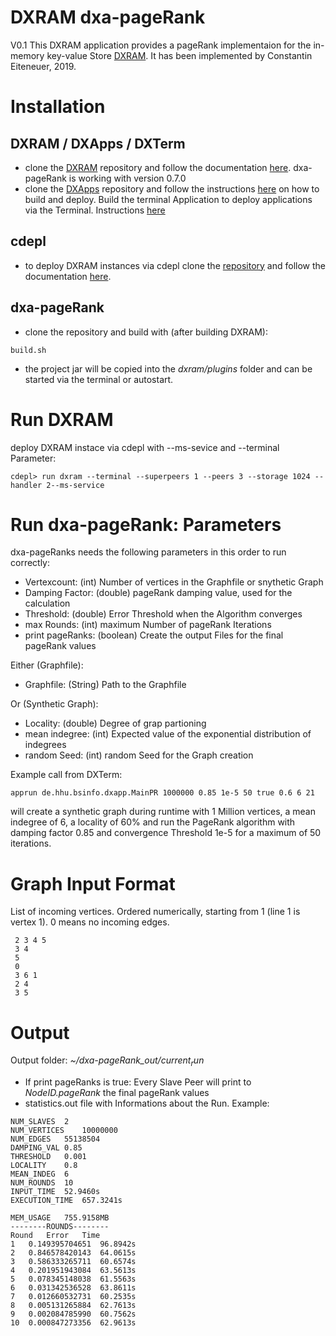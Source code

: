 # DXRAM dxa-pageRank
V0.1
This DXRAM application provides a pageRank implementaion for the in-memory key-value Store 
[DXRAM](https://github.com/hhu-bsinfo/dxram/). It has been implemented by Constantin Eiteneuer, 2019.

# Installation
## DXRAM / DXApps / DXTerm
- clone the [DXRAM](https://github.com/hhu-bsinfo/dxram/) repository and follow the documentation [here](https://github.com/hhu-bsinfo/dxram/blob/master/doc/QuickStart.md). dxa-pageRank is working with version 0.7.0
- clone the [DXApps](https://github.com/hhu-bsinfo/dxapps) repository and follow the instructions [here](https://github.com/hhu-bsinfo/dxram/blob/master/doc/Applications.md) on how to build and deploy. Build the terminal Application to deploy applications via the Terminal. Instructions [here](https://github.com/hhu-bsinfo/dxapps/blob/master/dxa-terminal/README.md)

## cdepl
- to deploy DXRAM instances via cdepl clone the [repository](https://github.com/hhu-bsinfo/cdepl) and follow the documentation [here](https://github.com/hhu-bsinfo/cdepl/blob/master/README.md).

## dxa-pageRank
- clone the repository and build with (after building DXRAM):
```
build.sh
```
- the project jar will be copied into the *dxram/plugins* folder and can be started via the terminal or autostart.

# Run DXRAM
deploy DXRAM instace via cdepl with --ms-sevice and --terminal Parameter:
```
cdepl> run dxram --terminal --superpeers 1 --peers 3 --storage 1024 --handler 2--ms-service
```

# Run dxa-pageRank: Parameters
dxa-pageRanks needs the following parameters in this order to run correctly:

- Vertexcount: (int) Number of vertices in the Graphfile or snythetic Graph
- Damping Factor: (double) pageRank damping value, used for the calculation
- Threshold: (double) Error Threshold when the Algorithm converges
- max Rounds: (int) maximum Number of pageRank Iterations
- print pageRanks: (boolean) Create the output Files for the final pageRank values

Either (Graphfile):
- Graphfile: (String) Path to the Graphfile

Or (Synthetic Graph):
- Locality: (double) Degree of grap partioning
- mean indegree: (int) Expected value of the exponential distribution of indegrees
- random Seed: (int) random Seed for the Graph creation

Example call from DXTerm:
```
apprun de.hhu.bsinfo.dxapp.MainPR 1000000 0.85 1e-5 50 true 0.6 6 21
```
will create a synthetic graph during runtime with 1 Million vertices, a mean indegree of 6, a locality of 60% and run the PageRank algorithm with damping factor 0.85 and convergence Threshold 1e-5 for a maximum of 50 iterations.

# Graph Input Format
List of incoming vertices. Ordered numerically, starting from 1 (line 1 is vertex 1). 0 means no incoming edges.
```
 2 3 4 5
 3 4
 5
 0
 3 6 1
 2 4
 3 5
```
# Output
Output folder: *~/dxa-pageRank_out/$current_run$*
- If print pageRanks is true: Every Slave Peer will print to *$NodeID$.pageRank* the final pageRank values
- statistics.out file with Informations about the Run. Example:
```
NUM_SLAVES	2
NUM_VERTICES	10000000
NUM_EDGES	55138504
DAMPING_VAL	0.85
THRESHOLD	0.001
LOCALITY	0.8
MEAN_INDEG	6
NUM_ROUNDS	10
INPUT_TIME	52.9460s
EXECUTION_TIME	657.3241s

MEM_USAGE	755.9158MB
--------ROUNDS--------
Round	Error	Time
1	0.149395704651	96.8942s
2	0.846578420143	64.0615s
3	0.586333265711	60.6574s
4	0.201951943084	63.5613s
5	0.078345148038	61.5563s
6	0.031342536528	63.8611s
7	0.012660532731	60.2535s
8	0.005131265884	62.7613s
9	0.002084785990	60.7562s
10	0.000847273356	62.9613s
```

